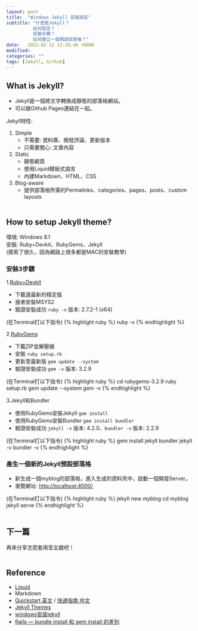 ```yaml
---
layout: post
title:  "Windows Jekyll 安裝設定"
subtitle: "什麼是Jekyll？
          如何設定？
          安裝步驟？
          如何建立一個預設部落格？"
date:   2021-02-12 12:26:46 +0800
modified: 
categories: ""
tags: [Jekyll, Github]
---
```


## What is Jekyll?

- Jekyll是一個將文字轉換成靜態的部落格網站。
- 可以跟Github Pages連結在一起。

Jekyll特性:
1. Simple
    - 不需要: 資料庫、開發評論、更新版本
    - 只需要關心: 文章內容
2. Static
    - 靜態網頁
    - 使用Liquid模板式語言
    - 內建Markdown、HTML、CSS
3. Blog-aware
    - 提供部落格所需的Permalinks、categories、pages、posts、custom layouts
<br><br>


## How to setup Jekyll theme?

<p class="message">
  環境: Windows 8.1<br>
  安裝: Ruby+Devkit、RubyGems、Jekyll<br>
  (摸索了很久，因為網路上很多都是MAC的安裝教學)<br>
</p>

### 安裝3步驟

1.<a href="https://rubyinstaller.org/downloads/">Ruby+Devkit</a>
  - 下載選最新的穩定版
  - 接者安裝MSYS2
  - 驗證安裝成功
    `ruby -v` 版本: 2.7.2-1 (x64)

(在Terminal打以下指令)
{% highlight ruby %}
ruby -v
{% endhighlight %}

2.<a href="https://rubygems.org/pages/download">RubyGems</a>
  - 下載ZIP並解壓縮
  - 安裝
    `ruby setup.rb`
  - 更新至最新版
    `gem update --system`
  - 驗證安裝成功
    `gem -v` 版本: 3.2.9

(在Terminal打以下指令)
{% highlight ruby %}
cd rubygems-3.2.9
ruby setup.rb
gem update --system
gem -v
{% endhighlight %}

3.Jekyll和Bundler
  - 使用RubyGems安裝Jekyll
    `gem install`
  - 使用RubyGems安裝Bundler
    `gem install bundler`
  - 驗證安裝成功
    `jekyll -v` 版本: 4.2.0、`bundler -v` 版本: 2.2.9

(在Terminal打以下指令)
{% highlight ruby %}
gem install jekyll bundler
jekyll -v
bundler -v
{% endhighlight %}

### 產生一個新的Jekyll預設部落格

- 新生成一個myblog的部落格，進入生成的資料夾中，啟動一個開發Server。
- 瀏覽網址: <a href="http://localhost:4000/">http://localhost:4000/</a>

(在Terminal打以下指令)
{% highlight ruby %}
jekyll new myblog
cd myblog
jekyll serve
{% endhighlight %}
<br><br>


## 下一篇
再來分享怎麼套用至主題吧！
<br><br>

## Reference
- <a href="https://docs.shopify.com/themes/liquid-basics">Liquid</a>
- <a herf="https://daringfireball.net/projects/markdown/">Markdown</a>
- <a href="https://jekyllrb.com/docs/">Quickstart 英文</a> / <a href="http://jekyllcn.com/docs/quickstart/">快速指南 中文</a>
- <a href="http://jekyllthemes.org/">Jekyll Themes</a>
- <a href="https://reurl.cc/g8Q12b">windows安装jekyll</a>
- <a href="https://reurl.cc/dVeA28">Rails — bundle install 和 gem install 的差別</a>